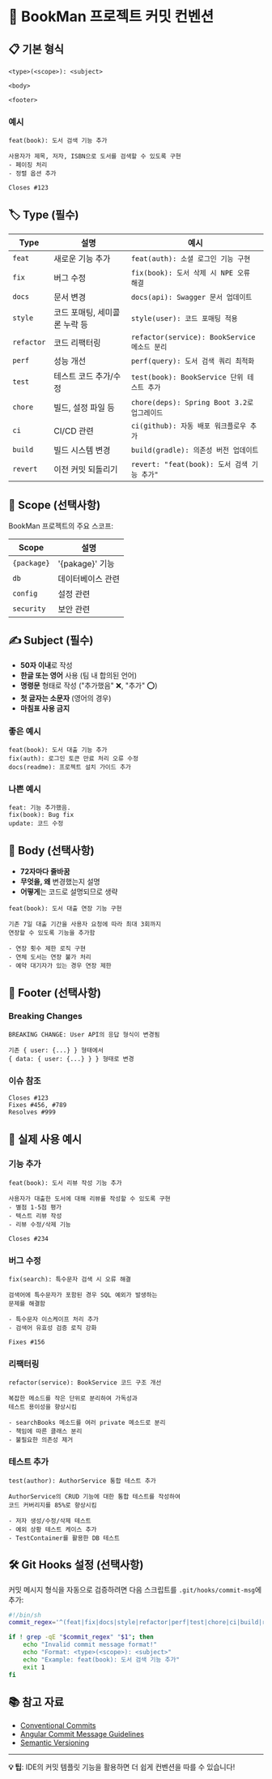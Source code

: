 # 📝 BookMan 프로젝트 커밋 컨벤션



## 📋 기본 형식

```
<type>(<scope>): <subject>

<body>

<footer>
```

### 예시
```
feat(book): 도서 검색 기능 추가

사용자가 제목, 저자, ISBN으로 도서를 검색할 수 있도록 구현
- 페이징 처리
- 정렬 옵션 추가

Closes #123
```

## 🏷️ Type (필수)

| Type    | 설명 | 예시 |
|---------|------|------|
| `feat`  | 새로운 기능 추가 | `feat(auth): 소셜 로그인 기능 구현` |
| `fix`   | 버그 수정 | `fix(book): 도서 삭제 시 NPE 오류 해결` |
| `docs`  | 문서 변경 | `docs(api): Swagger 문서 업데이트` |
| `style` | 코드 포매팅, 세미콜론 누락 등 | `style(user): 코드 포매팅 적용` |
| `refactor` | 코드 리팩터링 | `refactor(service): BookService 메소드 분리` |
| `perf`  | 성능 개선 | `perf(query): 도서 검색 쿼리 최적화` |
| `test`  | 테스트 코드 추가/수정 | `test(book): BookService 단위 테스트 추가` |
| `chore` | 빌드, 설정 파일 등 | `chore(deps): Spring Boot 3.2로 업그레이드` |
| `ci`    | CI/CD 관련 | `ci(github): 자동 배포 워크플로우 추가` |
| `build` | 빌드 시스템 변경 | `build(gradle): 의존성 버전 업데이트` |
| `revert` | 이전 커밋 되돌리기 | `revert: "feat(book): 도서 검색 기능 추가"` |

## 🎯 Scope (선택사항)

BookMan 프로젝트의 주요 스코프:

| Scope       | 설명            |
|-------------|---------------|
| `{package}` | '{pakage}' 기능 |
| `db`        | 데이터베이스 관련     |
| `config`    | 설정 관련         |
| `security`  | 보안 관련         |

## ✍️ Subject (필수)

- **50자 이내**로 작성
- **한글 또는 영어** 사용 (팀 내 합의된 언어)
- **명령문** 형태로 작성 ("추가했음" ❌, "추가" ⭕)
- **첫 글자는 소문자** (영어의 경우)
- **마침표 사용 금지**

### 좋은 예시
```
feat(book): 도서 대출 기능 추가
fix(auth): 로그인 토큰 만료 처리 오류 수정
docs(readme): 프로젝트 설치 가이드 추가
```

### 나쁜 예시
```
feat: 기능 추가했음.
fix(book): Bug fix
update: 코드 수정
```

## 📝 Body (선택사항)

- **72자마다 줄바꿈**
- **무엇을, 왜** 변경했는지 설명
- **어떻게**는 코드로 설명되므로 생략

```
feat(book): 도서 대출 연장 기능 구현

기존 7일 대출 기간을 사용자 요청에 따라 최대 3회까지 
연장할 수 있도록 기능을 추가함

- 연장 횟수 제한 로직 구현
- 연체 도서는 연장 불가 처리
- 예약 대기자가 있는 경우 연장 제한
```

## 🔗 Footer (선택사항)

### Breaking Changes
```
BREAKING CHANGE: User API의 응답 형식이 변경됨

기존 { user: {...} } 형태에서 
{ data: { user: {...} } } 형태로 변경
```

### 이슈 참조
```
Closes #123
Fixes #456, #789
Resolves #999
```

## 🚀 실제 사용 예시

### 기능 추가
```
feat(book): 도서 리뷰 작성 기능 추가

사용자가 대출한 도서에 대해 리뷰를 작성할 수 있도록 구현
- 별점 1-5점 평가
- 텍스트 리뷰 작성
- 리뷰 수정/삭제 기능

Closes #234
```

### 버그 수정
```
fix(search): 특수문자 검색 시 오류 해결

검색어에 특수문자가 포함된 경우 SQL 예외가 발생하는 
문제를 해결함

- 특수문자 이스케이프 처리 추가
- 검색어 유효성 검증 로직 강화

Fixes #156
```

### 리팩터링
```
refactor(service): BookService 코드 구조 개선

복잡한 메소드를 작은 단위로 분리하여 가독성과 
테스트 용이성을 향상시킴

- searchBooks 메소드를 여러 private 메소드로 분리
- 책임에 따른 클래스 분리
- 불필요한 의존성 제거
```

### 테스트 추가
```
test(author): AuthorService 통합 테스트 추가

AuthorService의 CRUD 기능에 대한 통합 테스트를 작성하여
코드 커버리지를 85%로 향상시킴

- 저자 생성/수정/삭제 테스트
- 예외 상황 테스트 케이스 추가
- TestContainer를 활용한 DB 테스트
```

## 🛠️ Git Hooks 설정 (선택사항)

커밋 메시지 형식을 자동으로 검증하려면 다음 스크립트를 `.git/hooks/commit-msg`에 추가:

```bash
#!/bin/sh
commit_regex='^(feat|fix|docs|style|refactor|perf|test|chore|ci|build|revert)(\(.+\))?: .{1,50}'

if ! grep -qE "$commit_regex" "$1"; then
    echo "Invalid commit message format!"
    echo "Format: <type>(<scope>): <subject>"
    echo "Example: feat(book): 도서 검색 기능 추가"
    exit 1
fi
```

## 📚 참고 자료

- [Conventional Commits](https://www.conventionalcommits.org/)
- [Angular Commit Message Guidelines](https://github.com/angular/angular/blob/main/CONTRIBUTING.md#commit)
- [Semantic Versioning](https://semver.org/)

---

**💡 팁**: IDE의 커밋 템플릿 기능을 활용하면 더 쉽게 컨벤션을 따를 수 있습니다!
